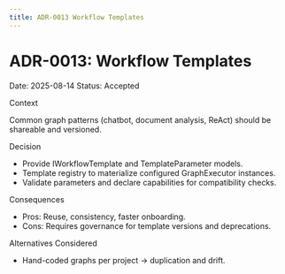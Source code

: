 ```yaml
---
title: ADR-0013 Workflow Templates
---
```


# ADR-0013: Workflow Templates

Date: 2025-08-14
Status: Accepted

Context

Common graph patterns (chatbot, document analysis, ReAct) should be shareable and versioned.

Decision

- Provide IWorkflowTemplate and TemplateParameter models.
- Template registry to materialize configured GraphExecutor instances.
- Validate parameters and declare capabilities for compatibility checks.

Consequences

- Pros: Reuse, consistency, faster onboarding.
- Cons: Requires governance for template versions and deprecations.

Alternatives Considered

- Hand-coded graphs per project → duplication and drift.


